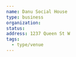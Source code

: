 ```yaml
---
name: Danu Social House
type: business
organization:
status:
address: 1237 Queen St W
tags:
  - type/venue
---
```

